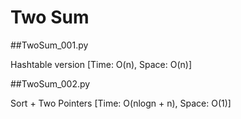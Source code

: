 Two Sum
=======
##TwoSum_001.py

Hashtable version [Time: O(n), Space: O(n)]

##TwoSum_002.py

Sort + Two Pointers [Time: O(nlogn + n), Space: O(1)]
